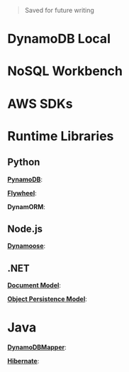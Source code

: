 > Saved for future writing

<!-- ---
date: 2019-11-08T00:11:00-03:00
title: "Tooling: SDKs, Open Source Libraries"
description: "Learn the best tools to work with DynamoDB, both locally and in the cloud"
learning: ["CDynamoDB"]
learning_weight: 700
--- -->

# DynamoDB Local

# NoSQL Workbench

# AWS SDKs

# Runtime Libraries

## Python

**[PynamoDB](https://github.com/pynamodb/PynamoDB)**: 

**[Flywheel](https://github.com/stevearc/flywheel)**: 

**DynamORM**: 

## Node.js

**[Dynamoose](https://github.com/dynamoosejs/dynamoose)**: 

## .NET

**[Document Model](https://docs.aws.amazon.com/amazondynamodb/latest/developerguide/DotNetSDKMidLevel.html)**: 

**[Object Persistence Model](https://docs.aws.amazon.com/amazondynamodb/latest/developerguide/DotNetSDKHighLevel.html)**: 

# Java

**[DynamoDBMapper](https://docs.aws.amazon.com/amazondynamodb/latest/developerguide/DynamoDBMapper.html)**: 

**[Hibernate](https://www.cdata.com/kb/tech/dynamodb-jdbc-hibernate.rst)**: 
